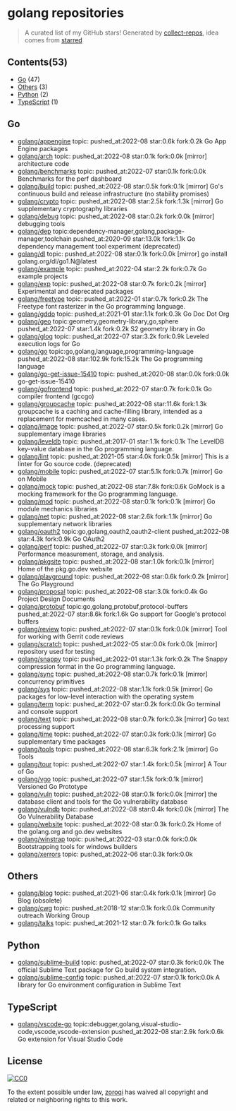 # golang repositories


> A curated list of my GitHub stars!  Generated by [collect-repos](https://github.com/zoroqi/collect-repos), idea comes from [starred](https://github.com/maguowei/starred)  


## Contents(53)

- [Go](#go) (47)
- [Others](#others) (3)
- [Python](#python) (2)
- [TypeScript](#typescript) (1)

## Go

- [golang/appengine](https://github.com/golang/appengine) topic: pushed_at:2022-08 star:0.6k fork:0.2k Go App Engine packages
- [golang/arch](https://github.com/golang/arch) topic: pushed_at:2022-08 star:0.1k fork:0.0k [mirror] architecture code
- [golang/benchmarks](https://github.com/golang/benchmarks) topic: pushed_at:2022-07 star:0.1k fork:0.0k Benchmarks for the perf dashboard
- [golang/build](https://github.com/golang/build) topic: pushed_at:2022-08 star:0.5k fork:0.1k [mirror] Go's continuous build and release infrastructure (no stability promises)
- [golang/crypto](https://github.com/golang/crypto) topic: pushed_at:2022-08 star:2.5k fork:1.3k [mirror] Go supplementary cryptography libraries
- [golang/debug](https://github.com/golang/debug) topic: pushed_at:2022-08 star:0.2k fork:0.0k [mirror] debugging tools
- [golang/dep](https://github.com/golang/dep) topic:dependency-manager,golang,package-manager,toolchain pushed_at:2020-09 star:13.0k fork:1.1k Go dependency management tool experiment (deprecated)
- [golang/dl](https://github.com/golang/dl) topic: pushed_at:2022-08 star:0.1k fork:0.0k [mirror] go install golang.org/dl/go1.N@latest
- [golang/example](https://github.com/golang/example) topic: pushed_at:2022-04 star:2.2k fork:0.7k Go example projects
- [golang/exp](https://github.com/golang/exp) topic: pushed_at:2022-08 star:0.7k fork:0.2k [mirror] Experimental and deprecated packages
- [golang/freetype](https://github.com/golang/freetype) topic: pushed_at:2022-01 star:0.7k fork:0.2k The Freetype font rasterizer in the Go programming language.
- [golang/gddo](https://github.com/golang/gddo) topic: pushed_at:2021-01 star:1.1k fork:0.3k Go Doc Dot Org
- [golang/geo](https://github.com/golang/geo) topic:geometry,geometry-library,go,sphere pushed_at:2022-07 star:1.4k fork:0.2k S2 geometry library in Go
- [golang/glog](https://github.com/golang/glog) topic: pushed_at:2022-07 star:3.2k fork:0.9k Leveled execution logs for Go
- [golang/go](https://github.com/golang/go) topic:go,golang,language,programming-language pushed_at:2022-08 star:102.9k fork:15.2k The Go programming language
- [golang/go-get-issue-15410](https://github.com/golang/go-get-issue-15410) topic: pushed_at:2020-08 star:0.0k fork:0.0k go-get-issue-15410
- [golang/gofrontend](https://github.com/golang/gofrontend) topic: pushed_at:2022-07 star:0.7k fork:0.1k Go compiler frontend (gccgo)
- [golang/groupcache](https://github.com/golang/groupcache) topic: pushed_at:2022-08 star:11.6k fork:1.3k groupcache is a caching and cache-filling library, intended as a replacement for memcached in many cases.
- [golang/image](https://github.com/golang/image) topic: pushed_at:2022-07 star:0.5k fork:0.2k [mirror] Go supplementary image libraries
- [golang/leveldb](https://github.com/golang/leveldb) topic: pushed_at:2017-01 star:1.1k fork:0.1k The LevelDB key-value database in the Go programming language.
- [golang/lint](https://github.com/golang/lint) topic: pushed_at:2021-05 star:4.0k fork:0.5k [mirror] This is a linter for Go source code. (deprecated)
- [golang/mobile](https://github.com/golang/mobile) topic: pushed_at:2022-07 star:5.1k fork:0.7k [mirror] Go on Mobile
- [golang/mock](https://github.com/golang/mock) topic: pushed_at:2022-08 star:7.8k fork:0.6k GoMock is a mocking framework for the Go programming language.
- [golang/mod](https://github.com/golang/mod) topic: pushed_at:2022-08 star:0.1k fork:0.1k [mirror] Go module mechanics libraries
- [golang/net](https://github.com/golang/net) topic: pushed_at:2022-08 star:2.6k fork:1.1k [mirror] Go supplementary network libraries
- [golang/oauth2](https://github.com/golang/oauth2) topic:go,golang,oauth2,oauth2-client pushed_at:2022-08 star:4.3k fork:0.9k Go OAuth2
- [golang/perf](https://github.com/golang/perf) topic: pushed_at:2022-07 star:0.3k fork:0.0k [mirror] Performance measurement, storage, and analysis.
- [golang/pkgsite](https://github.com/golang/pkgsite) topic: pushed_at:2022-08 star:1.0k fork:0.1k [mirror] Home of the pkg.go.dev website
- [golang/playground](https://github.com/golang/playground) topic: pushed_at:2022-08 star:0.6k fork:0.2k [mirror] The Go Playground
- [golang/proposal](https://github.com/golang/proposal) topic: pushed_at:2022-08 star:3.0k fork:0.4k Go Project Design Documents
- [golang/protobuf](https://github.com/golang/protobuf) topic:go,golang,protobuf,protocol-buffers pushed_at:2022-07 star:8.6k fork:1.6k Go support for Google's protocol buffers
- [golang/review](https://github.com/golang/review) topic: pushed_at:2022-07 star:0.1k fork:0.0k [mirror] Tool for working with Gerrit code reviews
- [golang/scratch](https://github.com/golang/scratch) topic: pushed_at:2022-05 star:0.0k fork:0.0k [mirror] repository used for testing
- [golang/snappy](https://github.com/golang/snappy) topic: pushed_at:2022-01 star:1.3k fork:0.2k The Snappy compression format in the Go programming language.
- [golang/sync](https://github.com/golang/sync) topic: pushed_at:2022-08 star:0.7k fork:0.1k [mirror] concurrency primitives
- [golang/sys](https://github.com/golang/sys) topic: pushed_at:2022-08 star:1.1k fork:0.5k [mirror] Go packages for low-level interaction with the operating system
- [golang/term](https://github.com/golang/term) topic: pushed_at:2022-07 star:0.2k fork:0.0k Go terminal and console support
- [golang/text](https://github.com/golang/text) topic: pushed_at:2022-08 star:0.7k fork:0.3k [mirror] Go text processing support
- [golang/time](https://github.com/golang/time) topic: pushed_at:2022-07 star:0.3k fork:0.1k [mirror] Go supplementary time packages
- [golang/tools](https://github.com/golang/tools) topic: pushed_at:2022-08 star:6.3k fork:2.1k [mirror] Go Tools
- [golang/tour](https://github.com/golang/tour) topic: pushed_at:2022-07 star:1.4k fork:0.5k [mirror] A Tour of Go
- [golang/vgo](https://github.com/golang/vgo) topic: pushed_at:2022-07 star:1.5k fork:0.1k [mirror] Versioned Go Prototype
- [golang/vuln](https://github.com/golang/vuln) topic: pushed_at:2022-08 star:0.1k fork:0.0k [mirror] the database client and tools for the Go vulnerability database
- [golang/vulndb](https://github.com/golang/vulndb) topic: pushed_at:2022-08 star:0.4k fork:0.0k [mirror] The Go Vulnerability Database
- [golang/website](https://github.com/golang/website) topic: pushed_at:2022-08 star:0.3k fork:0.2k Home of the golang.org and go.dev websites
- [golang/winstrap](https://github.com/golang/winstrap) topic: pushed_at:2022-03 star:0.0k fork:0.0k Bootstrapping tools for windows builders
- [golang/xerrors](https://github.com/golang/xerrors) topic: pushed_at:2022-06 star:0.3k fork:0.0k 

## Others

- [golang/blog](https://github.com/golang/blog) topic: pushed_at:2021-06 star:0.4k fork:0.1k [mirror] Go Blog (obsolete)
- [golang/cwg](https://github.com/golang/cwg) topic: pushed_at:2018-12 star:0.1k fork:0.0k Community outreach Working Group
- [golang/talks](https://github.com/golang/talks) topic: pushed_at:2021-12 star:0.7k fork:0.1k Go talks

## Python

- [golang/sublime-build](https://github.com/golang/sublime-build) topic: pushed_at:2022-07 star:0.3k fork:0.0k The official Sublime Text package for Go build system integration.
- [golang/sublime-config](https://github.com/golang/sublime-config) topic: pushed_at:2022-07 star:0.1k fork:0.0k A library for Go environment configuration in Sublime Text

## TypeScript

- [golang/vscode-go](https://github.com/golang/vscode-go) topic:debugger,golang,visual-studio-code,vscode,vscode-extension pushed_at:2022-08 star:2.9k fork:0.6k Go extension for Visual Studio Code


## License

[![CC0](http://mirrors.creativecommons.org/presskit/buttons/88x31/svg/cc-zero.svg)](https://creativecommons.org/publicdomain/zero/1.0/)

To the extent possible under law, [zoroqi](https://github.com/zoroqi) has waived all copyright and related or neighboring rights to this work.
